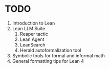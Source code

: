 # TODO

1. Introduction to Lean
2. Lean LLM Suite
    1. Reaper tactic
    2. Lean Agent
    3. LeanSearch
    4. Herald autoformalization tool
3. Symbolic tools for formal and informal math
4. General formatting tips for Lean 4
